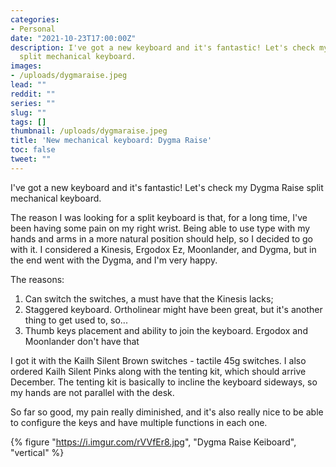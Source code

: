 ```yaml
---
categories:
- Personal
date: "2021-10-23T17:00:00Z"
description: I've got a new keyboard and it's fantastic! Let's check my Dygma Raise
  split mechanical keyboard.
images:
- /uploads/dygmaraise.jpeg
lead: ""
reddit: ""
series: ""
slug: ""
tags: []
thumbnail: /uploads/dygmaraise.jpeg
title: 'New mechanical keyboard: Dygma Raise'
toc: false
tweet: ""
---
```

I've got a new keyboard and it's fantastic! Let's check my Dygma Raise split mechanical keyboard.

<!--more-->

The reason I was looking for a split keyboard is that, for a long time, I've been having some pain on my right wrist. Being able to use type with my hands and arms in a more natural position should help, so I decided to go with it. I considered a Kinesis, Ergodox Ez, Moonlander, and Dygma, but in the end went with the Dygma, and I'm very happy.

The reasons:

1. Can switch the switches, a must have that the Kinesis lacks;
2. Staggered keyboard. Ortholinear might have been great, but it's another thing to get used to, so...
3. Thumb keys placement and ability to join the keyboard. Ergodox and Moonlander don't have that

I got it with the Kailh Silent Brown switches - tactile 45g switches. I also ordered Kailh Silent Pinks along with the tenting kit, which should arrive December. The tenting kit is basically to incline the keyboard sideways, so my hands are not parallel with the desk.

So far so good, my pain really diminished, and it's also really nice to be able to configure the keys and have multiple functions in each one.

{% figure "https://i.imgur.com/rVVfEr8.jpg", "Dygma Raise Keiboard", "vertical" %}
